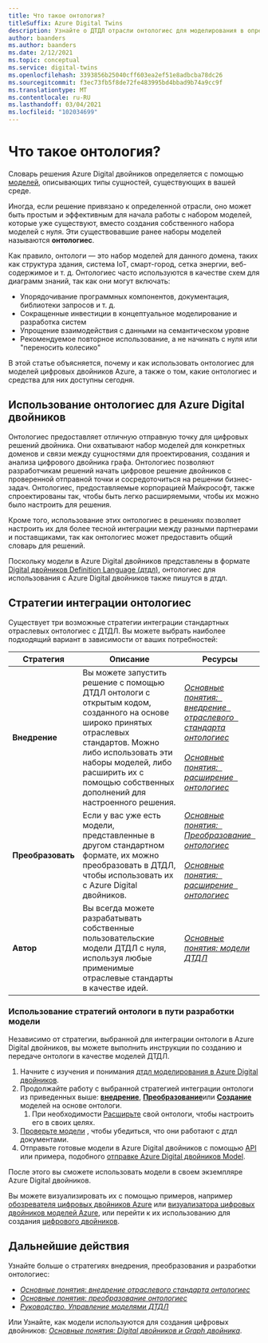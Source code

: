 ```yaml
---
title: Что такое онтология?
titleSuffix: Azure Digital Twins
description: Узнайте о ДТДЛ отрасли онтологиес для моделирования в определенном домене
author: baanders
ms.author: baanders
ms.date: 2/12/2021
ms.topic: conceptual
ms.service: digital-twins
ms.openlocfilehash: 3393856b25040cff603ea2ef51e8adbcba78dc26
ms.sourcegitcommit: f3ec73fb5f8de72fe483995bd4bbad9b74a9cc9f
ms.translationtype: MT
ms.contentlocale: ru-RU
ms.lasthandoff: 03/04/2021
ms.locfileid: "102034699"
---
```

# <a name="what-is-an-ontology"></a>Что такое онтология? 

Словарь решения Azure Digital двойников определяется с помощью [моделей](concepts-models.md), описывающих типы сущностей, существующих в вашей среде.

Иногда, если решение привязано к определенной отрасли, оно может быть простым и эффективным для начала работы с набором моделей, которые уже существуют, вместо создания собственного набора моделей с нуля. Эти существовавшие ранее наборы моделей называются **онтологиес**. 

Как правило, онтологи — это набор моделей для данного домена, таких как структура здания, система IoT, смарт-город, сетка энергии, веб-содержимое и т. д. Онтологиес часто используются в качестве схем для диаграмм знаний, так как они могут включать:
* Упорядочивание программных компонентов, документация, библиотеки запросов и т. д.
* Сокращенные инвестиции в концептуальное моделирование и разработка систем
* Упрощение взаимодействия с данными на семантическом уровне
* Рекомендуемое повторное использование, а не начинать с нуля или "переносить колесико"

В этой статье объясняется, почему и как использовать онтологиес для моделей цифровых двойников Azure, а также о том, какие онтологиес и средства для них доступны сегодня.

## <a name="using-ontologies-for-azure-digital-twins"></a>Использование онтологиес для Azure Digital двойников

Онтологиес предоставляет отличную отправную точку для цифровых решений двойника. Они охватывают набор моделей для конкретных доменов и связи между сущностями для проектирования, создания и анализа цифрового двойника графа. Онтологиес позволяют разработчикам решений начать цифровое решение двойников с проверенной отправной точки и сосредоточиться на решении бизнес-задач. Онтологиес, предоставляемые корпорацией Майкрософт, также спроектированы так, чтобы быть легко расширяемыми, чтобы их можно было настроить для решения. 

Кроме того, использование этих онтологиес в решениях позволяет настроить их для более тесной интеграции между разными партнерами и поставщиками, так как онтологиес может предоставить общий словарь для решений.

Поскольку модели в Azure Digital двойников представлены в формате [Digital двойников Definition Language (дтдл)](https://github.com/Azure/opendigitaltwins-dtdl/blob/master/DTDL/v2/dtdlv2.md), онтологиес для использования с Azure Digital двойников также пишутся в дтдл. 

## <a name="strategies-for-integrating-ontologies"></a>Стратегии интеграции онтологиес

Существует три возможные стратегии интеграции стандартных отраслевых онтологиес с ДТДЛ. Вы можете выбрать наиболее подходящий вариант в зависимости от ваших потребностей:

| Стратегия | Описание | Ресурсы |
| --- | --- | --- |
| **Внедрение** | Вы можете запустить решение с помощью ДТДЛ онтологи с открытым кодом, созданного на основе широко принятых отраслевых стандартов. Можно либо использовать эти наборы моделей, либо расширить их с помощью собственных дополнений для настроенного решения. | [*Основные понятия: &nbsp; внедрение &nbsp; отраслевого &nbsp; стандарта онтологиес*](concepts-ontologies-adopt.md)<br><br>[*Основные понятия: &nbsp; расширение &nbsp; онтологиес*](concepts-ontologies-extend.md) |
| **Преобразовать** | Если у вас уже есть модели, представленные в другом стандартном формате, их можно преобразовать в ДТДЛ, чтобы использовать их с Azure Digital двойников. | [*Основные понятия: &nbsp; Преобразование &nbsp; онтологиес*](concepts-ontologies-convert.md)<br><br>[*Основные понятия: &nbsp; расширение &nbsp; онтологиес*](concepts-ontologies-extend.md) |
| **Автор** | Вы всегда можете разрабатывать собственные пользовательские модели ДТДЛ с нуля, используя любые применимые отраслевые стандарты в качестве идей. | [*Основные понятия: модели ДТДЛ*](concepts-models.md) |

### <a name="using-ontology-strategies-in-a-model-development-path"></a>Использование стратегий онтологи в пути разработки модели

Независимо от стратегии, выбранной для интеграции онтологи в Azure Digital двойников, вы можете выполнить инструкции по созданию и передаче онтологи в качестве моделей ДТДЛ.

1. Начните с изучения и понимания [дтдл моделирования в Azure Digital двойников](concepts-models.md).
1. Продолжайте работу с выбранной стратегией интеграции онтологи из приведенных выше: [**внедрение**](concepts-ontologies-adopt.md), [**Преобразование**](concepts-ontologies-convert.md)или [**Создание**](concepts-models.md) моделей на основе онтологи.
    1. При необходимости [Расширьте](concepts-ontologies-extend.md) свой онтологи, чтобы настроить его в своих целях.
1. [Проверьте модели](how-to-parse-models.md) , чтобы убедиться, что они работают с дтдл документами.
1. Отправьте готовые модели в Azure Digital двойников с помощью [API](how-to-manage-model.md#upload-models) или примера, подобного [отправке Azure Digital двойников Model](https://github.com/Azure/opendigitaltwins-building-tools/tree/master/ModelUploader).

После этого вы сможете использовать модели в своем экземпляре Azure Digital двойников. 

Вы можете визуализировать их с помощью примеров, например [обозревателя цифровых двойников Azure](/samples/azure-samples/digital-twins-explorer/digital-twins-explorer/) или [визуализатора цифровых двойников моделей Azure](https://github.com/Azure/opendigitaltwins-building-tools/tree/master/AdtModelVisualizer), или перейти к их использованию для создания [цифрового двойников](concepts-twins-graph.md).

## <a name="next-steps"></a>Дальнейшие действия

Узнайте больше о стратегиях внедрения, преобразования и разработки онтологиес:
* [*Основные понятия: внедрение отраслевого стандарта онтологиес*](concepts-ontologies-adopt.md)
* [*Основные понятия: преобразование онтологиес*](concepts-ontologies-convert.md)
* [*Руководство. Управление моделями ДТДЛ*](how-to-manage-model.md)

Или Узнайте, как модели используются для создания цифровых двойников: [*Основные понятия: Digital двойников и Graph двойника*](concepts-twins-graph.md).